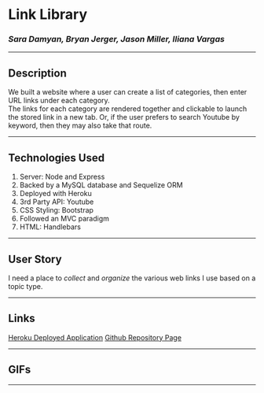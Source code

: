 # Link Library

### *Sara Damyan, Bryan Jerger, Jason Miller, Iliana Vargas*

------

## Description
We built a website where a user can create a list of categories, then enter URL links under each category.  
The links for each category are rendered together and clickable to launch the stored link in a new tab. 
Or, if the user prefers to search Youtube by keyword, then they may also take that route.

---- 

## Technologies Used
1. Server: Node and Express
2. Backed by a MySQL database and Sequelize ORM
3. Deployed with Heroku
4. 3rd Party API: Youtube
5. CSS Styling: Bootstrap
6. Followed an MVC paradigm
7. HTML: Handlebars

----

## User Story
I need a place to *collect* and *organize* the various web links I use based on a topic type.

---- 

## Links
[Heroku Deployed Application](https://boiling-peak-49936.herokuapp.com/)
[Github Repository Page](https://github.com/jem3523/Group03_Project02)

---- 

## GIFs


----
